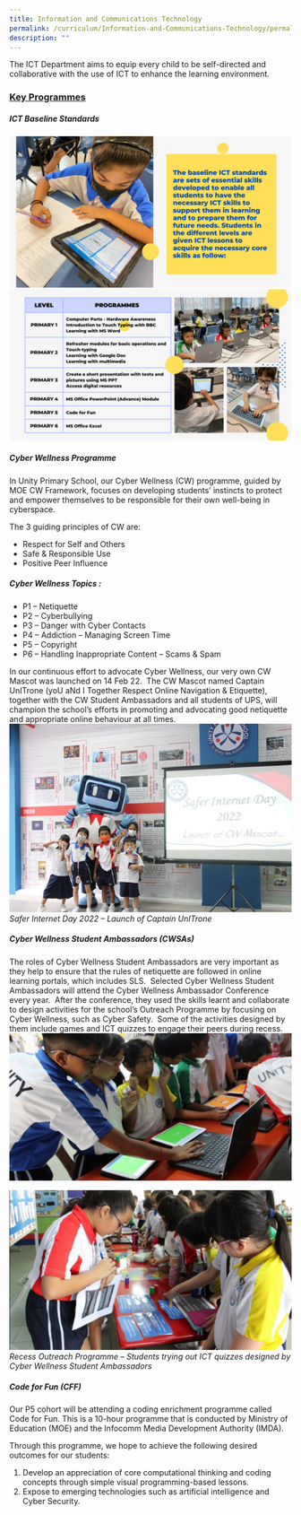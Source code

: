 ```yaml
---
title: Information and Communications Technology
permalink: /curriculum/Information-and-Communications-Technology/permalink/
description: ""
---
```

The ICT Department aims to equip every child to be self-directed and collaborative with the use of ICT to enhance the learning environment.
### **<u>Key Programmes</u>**

##### **ICT Baseline Standards**
![](/images/Curriculum/2023/ICT/ICT1.png)
![](/images/Curriculum/2023/ICT/ICT%20Department%202.png)

##### **Cyber Wellness Programme**

In Unity Primary School, our Cyber Wellness (CW) programme, guided by MOE CW Framework, focuses on developing students’ instincts to protect and empower themselves to be responsible for their own well-being in cyberspace. 

The 3 guiding principles of CW are:

*   Respect for Self and Others
*   Safe & Responsible Use
*   Positive Peer Influence

##### **Cyber Wellness Topics :**

*   P1 – Netiquette
*   P2 – Cyberbullying
*   P3 – Danger with Cyber Contacts
*   P4 – Addiction – Managing Screen Time
*   P5 – Copyright
*   P6 – Handling Inappropriate Content – Scams & Spam

In our continuous effort to advocate Cyber Wellness, our very own CW Mascot was launched on 14 Feb 22.  The CW Mascot named Captain UnITrone (yoU aNd I Together Respect Online Navigation & Etiquette), together with the CW Student Ambassadors and all students of UPS, will champion the school’s efforts in promoting and advocating good netiquette and appropriate online behaviour at all times.
![](/images/Curriculum/2023/ICT/CW1.jpg)
*Safer Internet Day 2022 – Launch of Captain UnITrone*

##### **Cyber Wellness Student Ambassadors (CWSAs)**
The roles of Cyber Wellness Student Ambassadors are very important as they help to ensure that the rules of netiquette are followed in online learning portals, which includes SLS.  Selected Cyber Wellness Student Ambassadors will attend the Cyber Wellness Ambassador Conference every year.  After the conference, they used the skills learnt and collaborate to design activities for the school’s Outreach Programme by focusing on Cyber Wellness, such as Cyber Safety.  Some of the activities designed by them include games and ICT quizzes to engage their peers during recess.
![](/images/Curriculum/2023/ICT/CW2.png)

![](/images/Curriculum/2023/ICT/CW3.png)
*Recess Outreach Programme – Students trying out ICT quizzes designed by Cyber Wellness Student Ambassadors*

##### **Code for Fun (CFF)**
Our P5 cohort will be attending a coding enrichment programme called Code for Fun. This is a 10-hour programme that is conducted by Ministry of Education (MOE) and the Infocomm Media Development Authority (IMDA). 

Through this programme, we hope to achieve the following desired outcomes for our students:
1. Develop an appreciation of core computational thinking and coding concepts through simple visual programming-based lessons.
2. Expose to emerging technologies such as artificial intelligence and Cyber Security.